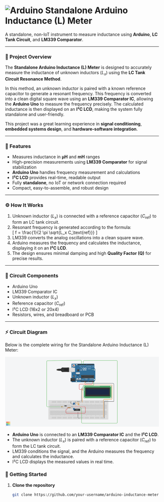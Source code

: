 # ![Arduino](https://img.shields.io/badge/Arduino-Project-blue) Standalone Arduino Inductance (L) Meter

A standalone, non-IoT instrument to measure inductance using **Arduino**, **LC Tank Circuit**, and **LM339 Comparator**.  

---

### 🚀 Project Overview

The **Standalone Arduino Inductance (L) Meter** is designed to accurately measure the inductance of unknown inductors ($L_x$) using the **LC Tank Circuit Resonance Method**.  

In this method, an unknown inductor is paired with a known reference capacitor to generate a resonant frequency. This frequency is converted into a clean digital square wave using an **LM339 Comparator IC**, allowing the **Arduino Uno** to measure the frequency precisely. The calculated inductance is then displayed on an **I²C LCD**, making the system fully standalone and user-friendly.  

This project was a great learning experience in **signal conditioning**, **embedded systems design**, and **hardware-software integration**.

---

### 🔹 Features

- Measures inductance in **μH** and **mH** ranges  
- High-precision measurements using **LM339 Comparator** for signal stabilization  
- **Arduino Uno** handles frequency measurement and calculations  
- **I²C LCD** provides real-time, readable output  
- Fully **standalone**, no IoT or network connection required  
- Compact, easy-to-assemble, and robust design  

---

### ⚙️ How It Works

1. Unknown inductor ($L_x$) is connected with a reference capacitor ($C_\text{ref}$) to form an LC tank circuit.  
2. Resonant frequency is generated according to the formula:  
   \[
   f = \frac{1}{2 \pi \sqrt{L_x C_\text{ref}}}
   \]  
3. LM339 converts the analog oscillations into a clean square wave.  
4. Arduino measures the frequency and calculates the inductance, displaying it on an **I²C LCD**.  
5. The design ensures minimal damping and high **Quality Factor (Q)** for precise results.

---

### 🔹 Circuit Components

- Arduino Uno  
- LM339 Comparator IC  
- Unknown inductor ($L_x$)  
- Reference capacitor ($C_\text{ref}$)  
- I²C LCD (16x2 or 20x4)  
- Resistors, wires, and breadboard or PCB  

---
### ⚡ Circuit Diagram

Below is the complete wiring for the Standalone Arduino Inductance (L) Meter:

![Circuit Diagram](https://github.com/abhishekpj-02/Inductance-Meter/blob/main/Wiring%20Diagram.png)

- **Arduino Uno** is connected to an **LM339 Comparator IC** and the **I²C LCD**.  
- The unknown inductor ($L_x$) is paired with a reference capacitor ($C_\text{ref}$) to form the LC tank circuit.  
- LM339 conditions the signal, and the Arduino measures the frequency and calculates the inductance.  
- I²C LCD displays the measured values in real time.  


### 🏁 Getting Started

1. **Clone the repository**  
   ```bash
   git clone https://github.com/your-username/arduino-inductance-meter.git
